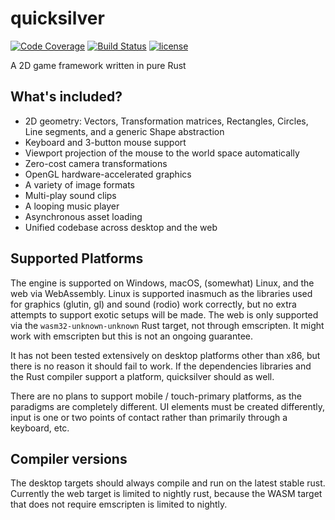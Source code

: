# quicksilver

[![Code Coverage](https://codecov.io/gh/ryanisaacg/quicksilver/branch/master/graph/badge.svg)](https://codecov.io/gh/ryanisaacg/quicksilver)
[![Build Status](https://travis-ci.org/ryanisaacg/quicksilver.svg?branch=asset-rework)](https://travis-ci.org/ryanisaacg/quicksilver)
[![license](https://img.shields.io/github/license/mashape/apistatus.svg)]()

A 2D game framework written in pure Rust

## What's included?

- 2D geometry: Vectors, Transformation matrices, Rectangles, Circles, Line segments, and a generic Shape abstraction
- Keyboard and 3-button mouse support
- Viewport projection of the mouse to the world space automatically
- Zero-cost camera transformations
- OpenGL hardware-accelerated graphics
- A variety of image formats
- Multi-play sound clips
- A looping music player
- Asynchronous asset loading
- Unified codebase across desktop and the web

## Supported Platforms

The engine is supported on Windows, macOS, (somewhat) Linux, and the web via WebAssembly. 
Linux is supported inasmuch as the libraries used for graphics (glutin, gl) and sound (rodio) work correctly, 
but no extra attempts to support exotic setups will be made. 
The web is only supported via the `wasm32-unknown-unknown` Rust target, not through emscripten.
It might work with emscripten but this is not an ongoing guarantee.

It has not been tested extensively on desktop platforms other than x86, but there is no reason it should fail to work. If the dependencies libraries and the Rust compiler support a platform, quicksilver should as well.

There are no plans to support mobile / touch-primary platforms, as the paradigms are completely different. UI elements must be created differently, input is one or two points of contact rather than primarily through a keyboard, etc. 

## Compiler versions

The desktop targets should always compile and run on the latest stable rust. 
Currently the web target is limited to nightly rust, because the WASM target that does not require emscripten is limited to nightly.


